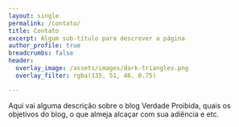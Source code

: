 ```yaml
---
layout: single
permalink: /contato/
title: Contato
excerpt: Algum sub-título para descrever a página
author_profile: true
breadcrumbs: false
header:
  overlay_image: /assets/images/dark-triangles.png
  overlay_filter: rgba(135, 51, 46, 0.75)

---
```


Aqui vai alguma descrição sobre o blog Verdade Proibida, quais os objetivos do blog,
o que almeja alcaçar com sua adiência e etc.
